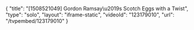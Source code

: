 {
    "title": "[1508521049] Gordon Ramsay\u2019s Scotch Eggs with a Twist",
    "type": "solo",
    "layout": "iframe-static",
    "videoId": "123179010",
    "url": "\/tvpembed\/123179010"
}